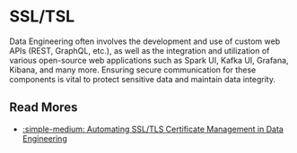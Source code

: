 # SSL/TSL

Data Engineering often involves the development and use of custom web
APIs (REST, GraphQL, etc.), as well as the integration and utilization of various
open-source web applications such as Spark UI, Kafka UI, Grafana, Kibana, and
many more.
Ensuring secure communication for these components is vital to protect sensitive
data and maintain data integrity.

## Read Mores

- [:simple-medium: Automating SSL/TLS Certificate Management in Data Engineering](https://blog.det.life/automating-ssl-tls-certificate-management-in-data-engineering-fa9d6c0b289a)
